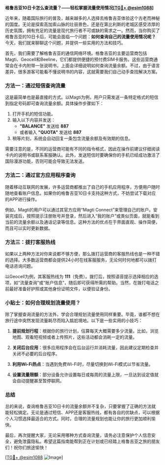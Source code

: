 **格鲁吉亚10日卡怎么查流量？——轻松掌握流量使用情况[[TG💪+ @esim1088](https://t.me/s/esim1088)]**

近年来，随着国际旅行的普及，越来越多的人选择去格鲁吉亚体验这个古老而神秘的国度。无论是探索高加索山脉的壮丽景色，还是在第比利斯的老城区感受浓厚的历史氛围，拥有充足的流量是现代旅行者不可或缺的需求之一。然而，当你购买了格鲁吉亚的10日卡后，可能会面临一个问题：**如何查询自己的流量使用情况呢？** 今天，我们就来聊聊这个问题，并提供一些实用的方法和技巧。

首先，我们需要了解格鲁吉亚的通信网络环境。格鲁吉亚的主要运营商包括Magti、Geocell和Beeline，它们都提供便捷的预付费SIM卡服务。这些运营商通常会在卡内附带一张说明书，上面会详细说明如何查询流量余额。不过，由于语言差异，很多游客可能看不懂说明书的内容，这就需要我们自己动手查找解决方案。

### 方法一：通过短信查询流量

这是最简单也是最直接的方式。以Magti为例，用户只需发送一条特定格式的短信到指定号码即可查询流量余额。具体操作步骤如下：

1. 打开手机的短信功能。
2. 输入以下内容并发送：
   - **"BALANCE"** 发送给 **887**
   - 或者输入 **"QUOTA"** 发送给 **887**
3. 稍等片刻，系统会自动回复一条包含流量余额及有效期的信息。

需要注意的是，不同的运营商可能有不同的指令格式，因此在操作前建议仔细阅读卡内的说明书或联系客服确认。此外，发送短信时要确保你的手机已经成功激活了国际漫游功能，否则可能会导致无法发送。

### 方法二：通过官方应用程序查询

随着移动互联网的发展，许多运营商都推出了自己的手机应用程序，方便用户随时随地查看账户信息。如果你的格鲁吉亚10日卡支持这种方式，不妨尝试下载对应的APP进行操作。

例如，Magti的用户可以通过其官方应用“Magti Connect”来管理自己的账户。安装完成后，按照提示注册账号并登录，然后进入“我的账户”或类似页面，就能看到当前的流量余额以及通话记录等信息。这种方法的优点在于界面直观、操作简便，而且可以实时更新数据。

### 方法三：拨打客服热线

如果以上两种方法对你来说都不够方便，那么拨打运营商的客服热线也是一种不错的选择。大多数运营商都会提供24小时在线客服服务，无论何时何地都可以拨打电话咨询问题。

以Geocell为例，其客服热线为 **111**（免费）。拨打后，按照语音提示选择相应的选项，如“流量查询”或“账户信息”，随后即可获得所需的帮助。当然，在拨打电话之前最好准备好护照或其他身份证明文件，以便验证身份。

### 小贴士：如何合理规划流量使用？

除了掌握查询流量的方法外，学会合理规划流量使用同样重要。毕竟，谁都不想在旅行途中突然发现流量耗尽而陷入尴尬境地。以下是一些实用的小技巧：

1. **提前规划行程**：根据你的旅行计划，估算每天大概需要多少流量。比如，浏览地图、观看短视频或者上传照片，这些活动都会消耗一定的流量。
   
2. **关闭后台应用**：很多应用程序会在后台运行并消耗流量，因此建议定期检查并关闭不必要的后台程序。
   
3. **利用Wi-Fi热点**：当遇到免费Wi-Fi时，尽量切换到Wi-Fi模式以节省流量。
   
4. **设置流量限额**：部分设备允许设置每日或每周的流量上限，一旦达到设定值就会自动提醒甚至暂停联网。

### 总结

总的来说，查询格鲁吉亚10日卡的流量余额并不复杂，只要掌握了正确的方法就能轻松搞定。无论是通过短信、APP还是客服热线，都有各自的优缺点，可以根据个人习惯选择最适合的方式。同时，合理的流量规划也能让你的旅行更加顺利愉快。

最后，再次提醒大家，无论采用哪种方式查询流量，请务必注意保护个人信息安全，避免泄露隐私。希望这篇指南能帮到正在计划或已经踏上格鲁吉亚之旅的朋友们！祝你们旅途愉快！

[[TG💪+ @esim1088](https://t.me/s/esim1088) ![Image](https://i.postimg.cc/4NQfJmqS/Snipaste-2025-05-13-00-14-12.png)]